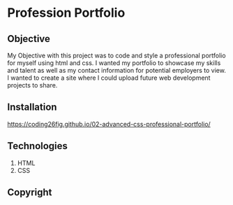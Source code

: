 # Profession Portfolio 



## Objective

My Objective with this project was to code and style  a professional portfolio for myself using html and css. I wanted my portfolio to showcase my skills and talent as well as my contact information for potential employers to view. I wanted to create a site where I could upload future web development projects to share. 

## Installation

https://coding26fig.github.io/02-advanced-css-professional-portfolio/

## Technologies
1. HTML
2. CSS

## Copyright



